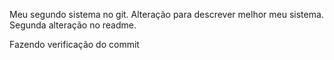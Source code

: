 Meu segundo sistema no git.
Alteração para descrever melhor meu sistema.
Segunda alteração no readme.

Fazendo verificação do commit
